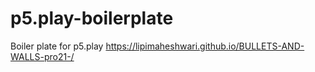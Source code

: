 # p5.play-boilerplate
Boiler plate for p5.play
https://lipimaheshwari.github.io/BULLETS-AND-WALLS-pro21-/
